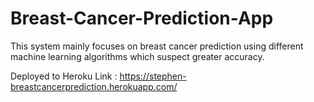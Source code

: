 # Breast-Cancer-Prediction-App

This system mainly focuses on breast cancer prediction using different machine learning algorithms which suspect greater accuracy.

Deployed to Heroku Link : https://stephen-breastcancerprediction.herokuapp.com/
